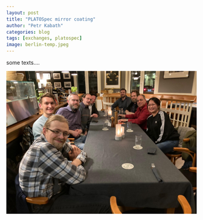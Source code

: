 ```yaml
---
layout: post
title: "PLATOSpec mirror coating"
author: "Petr Kabath"
categories: blog
tags: [exchanges, platospec]
image: berlin-temp.jpeg
---
```


some texts....

<img src="/assets/img/kickoff-meeting.jpeg" alt="Kickoff meeting dinner">
